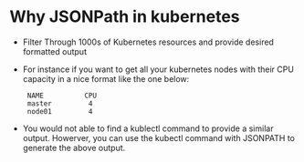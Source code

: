 # Why JSONPath in kubernetes

-  Filter Through 1000s of Kubernetes resources and provide desired formatted output
-  For instance if you want to get all your kubernetes nodes with their CPU capacity in a nice format like the one below:
    
    ```
     NAME          CPU        
     master         4          
     node01         4          
    
    ```
-  You would not able to find a kublectl command to provide a similar output. Howerver, you can use the kubectl command with JSONPATH to generate the above output.
